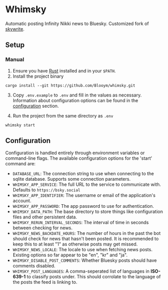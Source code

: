 # Whimsky

 Automatic posting Infinity Nikki news to Bluesky. Customized fork of [skywrite](https://github.com/Blooym/skywrite).

## Setup

### Manual

1. Ensure you have [Rust](https://www.rust-lang.org/tools/install) installed and
   in your `$PATH`.
2. Install the project binary

```
cargo install --git https://github.com/Blooym/whimsky.git
```

3. Copy `.env.example` to `.env` and fill in the values as necessary.
   Information about configuration options can be found in the
   [configuration](#configuration) section.

4. Run the project from the same directory as `.env`

```
whimsky start
```

## Configuration

Configuration is handled entirely through environment variables or command-line
flags. The available configuration options for the 'start' command are:

- `DATABASE_URL`: The connection string to use when connecting to the sqlite
  database. Supports some connection parameters.
- `WHIMSKY_APP_SERVICE`: The full URL to the service to communicate with. Defaults to
  `https://bsky.social`
- `WHIMSKY_APP_IDENTIFIER`: The username or email of the application's account.
- `WHIMSKY_APP_PASSWORD`: The app password to use for authentication.
- `WHIMSKY_DATA_PATH`: The base directory to store things like configuration files and
  other persistent data.
- `WHIMSKY_RERUN_INTERVAL_SECONDS`: The interval of time in seconds between checking for news.
- `WHIMSKY_NEWS_BACKDATE_HOURS`:  The number of hours in the past the bot should check for news that hasn't been posted. It is recommended to keep this to at least "1" as otherwise posts may get missed.
- `WHIMSKY_NEWS_LOCALE`: The locale to use when fetching news posts. Existing options so far appear to be "en", "kr" and "ja".
- `WHIMSKY_DISABLE_POST_COMMENTS`: Whether Bluesky posts should have comments disabled.
- `WHIMSKY_POST_LANGUAGES`: A comma-seperated list of languages in **ISO-639-1** to
  classify posts under. This should corrolate to the language of the posts the
  feed is linking to.
